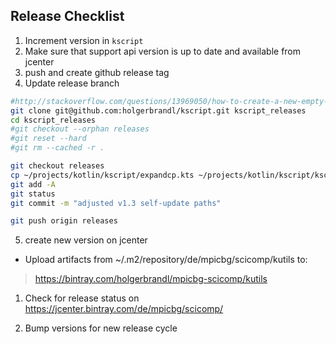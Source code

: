 ## Release Checklist

1. Increment version in `kscript`
2. Make sure that support api version is up to date and available from jcenter
3. push and create github release tag
4. Update release branch

```bash
#http://stackoverflow.com/questions/13969050/how-to-create-a-new-empty-branch-for-a-new-project
git clone git@github.com:holgerbrandl/kscript.git kscript_releases
cd kscript_releases
#git checkout --orphan releases
#git reset --hard
#git rm --cached -r .

git checkout releases
cp ~/projects/kotlin/kscript/expandcp.kts ~/projects/kotlin/kscript/kscript .
git add -A 
git status
git commit -m "adjusted v1.3 self-update paths"

git push origin releases
```

5. create new version on jcenter

* Upload artifacts from ~/.m2/repository/de/mpicbg/scicomp/kutils to:
> https://bintray.com/holgerbrandl/mpicbg-scicomp/kutils

1. Check for release status on
https://jcenter.bintray.com/de/mpicbg/scicomp/

7. Bump versions for new release cycle
